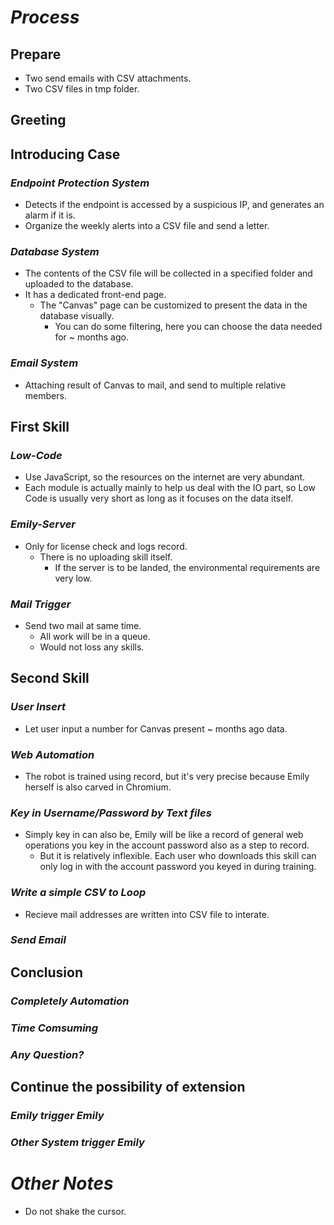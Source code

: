 # **_Process_**

## **Prepare**

- Two send emails with CSV attachments.
- Two CSV files in tmp folder.

## **Greeting**

## **Introducing Case**

### _Endpoint Protection System_

- Detects if the endpoint is accessed by a suspicious IP, and generates an alarm if it is.
- Organize the weekly alerts into a CSV file and send a letter.

### _Database System_

- The contents of the CSV file will be collected in a specified folder and uploaded to the database.
- It has a dedicated front-end page.
  - The "Canvas" page can be customized to present the data in the database visually.
    - You can do some filtering, here you can choose the data needed for ~ months ago.

### _Email System_

- Attaching result of Canvas to mail, and send to multiple relative members.

## **First Skill**

### _Low-Code_

- Use JavaScript, so the resources on the internet are very abundant.
- Each module is actually mainly to help us deal with the IO part, so Low Code is usually very short as long as it focuses on the data itself.

### _Emily-Server_

- Only for license check and logs record.
  - There is no uploading skill itself.
    - If the server is to be landed, the environmental requirements are very low.

### _Mail Trigger_

- Send two mail at same time.
  - All work will be in a queue.
  - Would not loss any skills.

## **Second Skill**

### _User Insert_

- Let user input a number for Canvas present ~ months ago data.

### _Web Automation_

- The robot is trained using record, but it's very precise because Emily herself is also carved in Chromium.

### _Key in Username/Password by Text files_

- Simply key in can also be, Emily will be like a record of general web operations you key in the account password also as a step to record.
  - But it is relatively inflexible. Each user who downloads this skill can only log in with the account password you keyed in during training.

### _Write a simple CSV to Loop_

- Recieve mail addresses are written into CSV file to interate.

### _Send Email_

## **Conclusion**

### _Completely Automation_

### _Time Comsuming_

### _Any Question?_

## **Continue the possibility of extension**

### _Emily trigger Emily_

### _Other System trigger Emily_

# **_Other Notes_**

- Do not shake the cursor.
